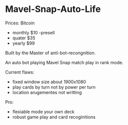 # Mavel-Snap-Auto-Life
Prices: Bitcoin 
- monthly $10 -presell
- quater $35 
- yearly $99 

Built by the Master of anti-bot-recongnition.

An auto bot playing Mavel Snap match play in rank mode.

Current flaws:
- fixed window size about 1900x1080
- play cards by turn not by power per turn
- location arugementes not writting

Pro:
- flexiable mode your own deck
- robust game play and card recoginitions

